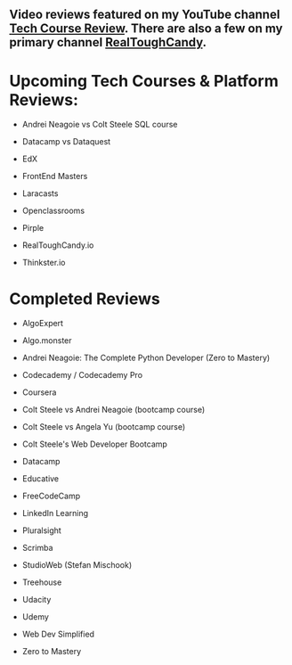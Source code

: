 ## Video reviews featured on my YouTube channel [Tech Course Review](https://www.youtube.com/techcoursereview). There are also a few on my primary channel [RealToughCandy](https://www.youtube.com/realtoughcandy).

# Upcoming Tech Courses & Platform Reviews:

- Andrei Neagoie vs Colt Steele SQL course

- Datacamp vs Dataquest

- EdX

- FrontEnd Masters

- Laracasts

- Openclassrooms

- Pirple

- RealToughCandy.io

- Thinkster.io 


# Completed Reviews

- AlgoExpert

- Algo.monster

- Andrei Neagoie: The Complete Python Developer (Zero to Mastery)

- Codecademy / Codecademy Pro

- Coursera

- Colt Steele vs Andrei Neagoie (bootcamp course)

- Colt Steele vs Angela Yu (bootcamp course)

- Colt Steele's Web Developer Bootcamp

- Datacamp

- Educative

- FreeCodeCamp

- LinkedIn Learning

- Pluralsight

- Scrimba

- StudioWeb (Stefan Mischook)

- Treehouse

- Udacity 

- Udemy

- Web Dev Simplified

- Zero to Mastery




